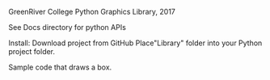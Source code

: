 GreenRiver College Python Graphics Library, 2017

See Docs directory for python APIs

Install:
  Download project from GitHub
  Place"Library" folder into your Python project folder. 
  
Sample code that draws a box.

